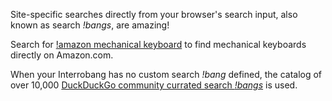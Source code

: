 Site-specific searches directly from your browser's search input, also known as search _!bangs_, are amazing!

Search for [!amazon mechanical keyboard](#) to find mechanical
keyboards directly on Amazon.com.

When your Interrobang has no custom search _!bang_ defined, the
catalog of over 10,000 [DuckDuckGo community currated search
_!bangs_](https://duckduckgo.com/bang#bangs-list) is used.
